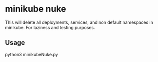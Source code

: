 # minikube nuke

This will delete all deployments, services, and non default namespaces in minikube.
For laziness and testing purposes.

## Usage

python3 minikubeNuke.py

